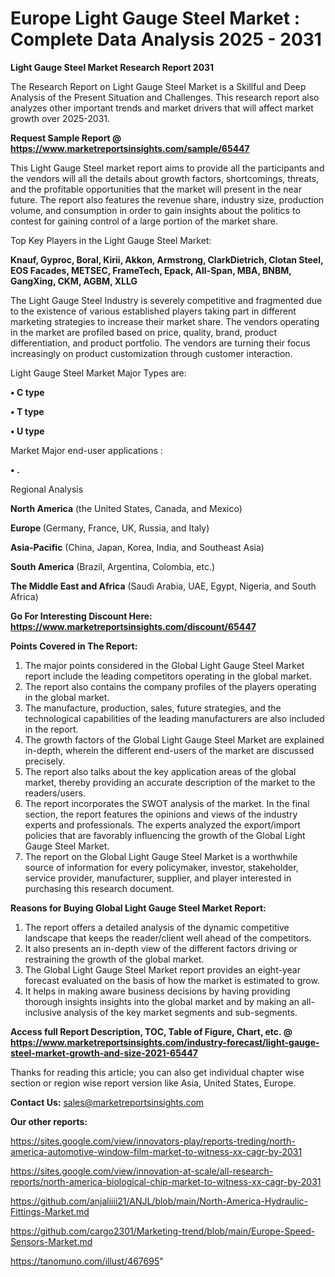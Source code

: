 # Europe Light Gauge Steel Market : Complete Data Analysis 2025 - 2031

<strong>Light Gauge Steel Market Research Report 2031</strong>

The Research Report on Light Gauge Steel Market is a Skillful and Deep Analysis of the Present Situation and Challenges. This research report also analyzes other important trends and market drivers that will affect market growth over 2025-2031.

<strong>Request Sample Report @ <a href=https://www.marketreportsinsights.com/sample/65447>https://www.marketreportsinsights.com/sample/65447</a></strong>

This Light Gauge Steel market report aims to provide all the participants and the vendors will all the details about growth factors, shortcomings, threats, and the profitable opportunities that the market will present in the near future. The report also features the revenue share, industry size, production volume, and consumption in order to gain insights about the politics to contest for gaining control of a large portion of the market share.

Top Key Players in the Light Gauge Steel Market:

<strong>Knauf, Gyproc, Boral, Kirii, Akkon, Armstrong, ClarkDietrich, Clotan Steel, EOS Facades, METSEC, FrameTech, Epack, All-Span, MBA, BNBM, GangXing, CKM, AGBM, XLLG</strong>

The Light Gauge Steel Industry is severely competitive and fragmented due to the existence of various established players taking part in different marketing strategies to increase their market share. The vendors operating in the market are profiled based on price, quality, brand, product differentiation, and product portfolio. The vendors are turning their focus increasingly on product customization through customer interaction.

Light Gauge Steel Market Major Types are:

<strong>• C type

• T type

• U type</strong>

Market Major end-user applications :

<strong>• .</strong>

Regional Analysis

</u><strong><b>North America</b></strong> (the United States, Canada, and Mexico)

<strong><b>Europe </b></strong>(Germany, France, UK, Russia, and Italy)

<strong><b>Asia-Pacific</b></strong> (China, Japan, Korea, India, and Southeast Asia)

<strong><b>South America</b></strong> (Brazil, Argentina, Colombia, etc.)

<strong><b>The Middle East and Africa</b></strong> (Saudi Arabia, UAE, Egypt, Nigeria, and South Africa)

<strong>Go For Interesting Discount Here: <a href=https://www.marketreportsinsights.com/discount/65447>https://www.marketreportsinsights.com/discount/65447</a></strong>

<strong>Points Covered in The Report:</strong>
<ol>
  <li>The major points considered in the Global Light Gauge Steel Market report include the leading competitors operating in the global market.</li>
  <li>The report also contains the company profiles of the players operating in the global market.</li>
  <li>The manufacture, production, sales, future strategies, and the technological capabilities of the leading manufacturers are also included in the report.</li>
  <li>The growth factors of the Global Light Gauge Steel Market are explained in-depth, wherein the different end-users of the market are discussed precisely.</li>
  <li>The report also talks about the key application areas of the global market, thereby providing an accurate description of the market to the readers/users.</li>
  <li>The report incorporates the SWOT analysis of the market. In the final section, the report features the opinions and views of the industry experts and professionals. The experts analyzed the export/import policies that are favorably influencing the growth of the Global Light Gauge Steel Market.</li>
  <li>The report on the Global Light Gauge Steel Market is a worthwhile source of information for every policymaker, investor, stakeholder, service provider, manufacturer, supplier, and player interested in purchasing this research document.</li>
</ol>
<strong>Reasons for Buying Global Light Gauge Steel Market Report:</strong>

<ol>
  <li>The report offers a detailed analysis of the dynamic competitive landscape that keeps the reader/client well ahead of the competitors.</li>
  <li>It also presents an in-depth view of the different factors driving or restraining the growth of the global market.</li>
  <li>The Global Light Gauge Steel Market report provides an eight-year forecast evaluated on the basis of how the market is estimated to grow.</li>
  <li>It helps in making aware business decisions by having providing thorough insights insights into the global market and by making an all-inclusive analysis of the key market segments and sub-segments.</li>
</ol>
<strong>Access full Report Description, TOC, Table of Figure, Chart, etc. @ <a href=https://www.marketreportsinsights.com/industry-forecast/light-gauge-steel-market-growth-and-size-2021-65447>https://www.marketreportsinsights.com/industry-forecast/light-gauge-steel-market-growth-and-size-2021-65447</a></strong>


Thanks for reading this article; you can also get individual chapter wise section or region wise report version like Asia, United States, Europe.

<strong>Contact Us:</strong>
sales@marketreportsinsights.com

<strong>Our other reports:</strong>

<a href=https://sites.google.com/view/innovators-play/reports-treding/north-america-automotive-window-film-market-to-witness-xx-cagr-by-2031>https://sites.google.com/view/innovators-play/reports-treding/north-america-automotive-window-film-market-to-witness-xx-cagr-by-2031</a>

<a href=https://sites.google.com/view/innovation-at-scale/all-research-reports/north-america-biological-chip-market-to-witness-xx-cagr-by-2031>https://sites.google.com/view/innovation-at-scale/all-research-reports/north-america-biological-chip-market-to-witness-xx-cagr-by-2031</a>

<a href=https://github.com/anjaliiii21/ANJL/blob/main/North-America-Hydraulic-Fittings-Market.md>https://github.com/anjaliiii21/ANJL/blob/main/North-America-Hydraulic-Fittings-Market.md</a>

<a href=https://github.com/cargo2301/Marketing-trend/blob/main/Europe-Speed-Sensors-Market.md>https://github.com/cargo2301/Marketing-trend/blob/main/Europe-Speed-Sensors-Market.md</a>

<a href=https://tanomuno.com/illust/467695>https://tanomuno.com/illust/467695</a>"
